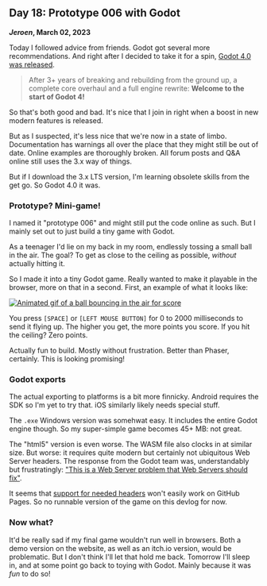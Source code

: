 ## Day 18: Prototype 006 with Godot

**_Jeroen_, March 02, 2023**

Today I followed advice from friends.
Godot got several more recommendations.
And right after I decided to take it for a spin, [Godot 4.0 was released](https://godotengine.org/article/godot-4-0-sets-sail/).

> After 3+ years of breaking and rebuilding from the ground up, a complete core overhaul and a full engine rewrite: **Welcome to the start of Godot 4!**

So that's both good and bad.
It's nice that I join in right when a boost in new modern features is released.

But as I suspected, it's less nice that we're now in a state of limbo.
Documentation has warnings all over the place that they might still be out of date.
Online examples are thoroughly broken.
All forum posts and Q&A online still uses the 3.x way of things.

But if I download the 3.x LTS version, I'm learning obsolete skills from the get go.
So Godot 4.0 it was.

### Prototype? Mini-game!

I named it "prototype 006" and might still put the code online as such.
But I mainly set out to just build a tiny game with Godot.

As a teenager I'd lie on my back in my room, endlessly tossing a small ball in the air.
The goal?
To get as close to the ceiling as possible, _without_ actually hitting it.

So I made it into a tiny Godot game.
Really wanted to make it playable in the browser, more on that in a second.
First, an example of what it looks like:

[![Animated gif of a ball bouncing in the air for score](/img/pincrediball-prototype-006.gif)](/img/pincrediball-prototype-006.gif)

You press `[SPACE]` or `[LEFT MOUSE BUTTON]` for 0 to 2000 milliseconds to send it flying up.
The higher you get, the more points you score.
If you hit the ceiling?
Zero points.

Actually fun to build.
Mostly without frustration.
Better than Phaser, certainly.
This is looking promising!

### Godot exports

The actual exporting to platforms is a bit more finnicky.
Android requires the SDK so I'm yet to try that.
iOS similarly likely needs special stuff.

The `.exe` Windows version was somehwat easy.
It includes the entire Godot engine though.
So my super-simple game becomes 45+ MB: not great.

The "html5" version is even worse.
The WASM file also clocks in at similar size.
But worse: it requires quite modern but certainly not ubiquitous Web Server headers.
The response from the Godot team was, understandably but frustratingly:
["This is a Web Server problem that Web Servers should fix"](https://github.com/godotengine/godot/issues/69020#issuecomment-1324253401).

It seems that [support for needed headers](https://stackoverflow.com/q/68609682/419956) won't easily work on GitHub Pages.
So no runnable version of the game on this devlog for now.

### Now what?

It'd be really sad if my final game wouldn't run well in browsers.
Both a demo version on the website, as well as an itch.io version, would be problematic.
But I don't think I'll let that hold me back.
Tomorrow I'll sleep in, and at some point go back to toying with Godot.
Mainly because it was _fun_ to do so!
